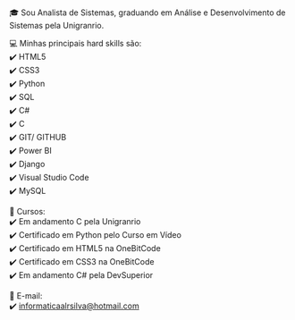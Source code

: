 🎓 Sou Analista de Sistemas, graduando em Análise e Desenvolvimento de Sistemas pela Unigranrio.

💻 Minhas principais hard skills são:
<br>
✔️ HTML5
<br>
✔️ CSS3
<br>
✔️ Python
<br>
✔️ SQL
<br>
✔️ C#
<br>
✔️ C
<br>
✔️ GIT/ GITHUB
<br>
✔️ Power BI
<br>
✔️ Django
<br>
✔️ Visual Studio Code
<br>
✔️ MySQL
<br>

📖 Cursos:
<br>
✔️ Em andamento C pela Unigranrio
<br>
✔️ Certificado em Python pelo Curso em Vídeo
<br>
✔️ Certificado em HTML5 na OneBitCode
<br>
✔️ Certificado em CSS3 na OneBitCode
<br>
✔️ Em andamento C# pela DevSuperior
<br>

📖 E-mail:
<br>
✔️ informaticaalrsilva@hotmail.com
<br>

